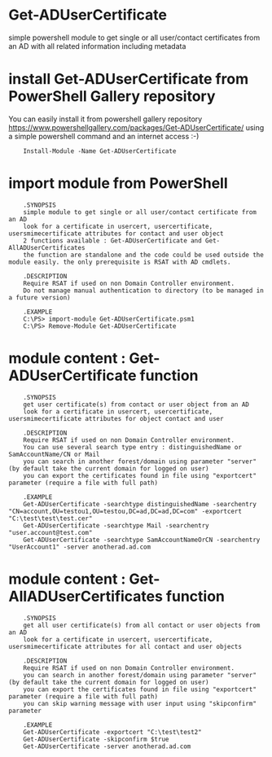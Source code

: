 # Get-ADUserCertificate
simple powershell module to get single or all user/contact certificates from an AD with all related information including metadata

# install Get-ADUserCertificate from PowerShell Gallery repository
You can easily install it from powershell gallery repository
https://www.powershellgallery.com/packages/Get-ADUserCertificate/
using a simple powershell command and an internet access :-) 
```
	Install-Module -Name Get-ADUserCertificate
```

# import module from PowerShell 
```
	.SYNOPSIS 
	simple module to get single or all user/contact certificate from an AD
	look for a certificate in usercert, usercertificate, usersmimecertificate attributes for contact and user object
	2 functions available : Get-ADUserCertificate and Get-AllADUserCertificates
	the function are standalone and the code could be used outside the module easily. the only prerequisite is RSAT with AD cmdlets.

	.DESCRIPTION
	Require RSAT if used on non Domain Controller environment.
	Do not manage manual authentication to directory (to be managed in a future version)

	.EXAMPLE
	C:\PS> import-module Get-ADUserCertificate.psm1
	C:\PS> Remove-Module Get-ADUserCertificate
```

# module content : Get-ADUserCertificate function
```
	.SYNOPSIS 
	get user certificate(s) from contact or user object from an AD
	look for a certificate in usercert, usercertificate, usersmimecertificate attributes for object contact and user

	.DESCRIPTION
	Require RSAT if used on non Domain Controller environment.
	You can use several search type entry : distinguishedName or SamAccountName/CN or Mail
	you can search in another forest/domain using parameter "server" (by default take the current domain for logged on user)
	you can export the certificates found in file using "exportcert" parameter (require a file with full path)

	.EXAMPLE
	Get-ADUserCertificate -searchtype distinguishedName -searchentry "CN=account,OU=testou1,OU=testou,DC=ad,DC=ad,DC=com" -exportcert "C:\test\test\test.cer"
	Get-ADUserCertificate -searchtype Mail -searchentry "user.account@test.com"
	Get-ADUserCertificate -searchtype SamAccountNameOrCN -searchentry "UserAccount1" -server anotherad.ad.com
```

# module content : Get-AllADUserCertificates function
```
	.SYNOPSIS 
	get all user certificate(s) from all contact or user objects from an AD
	look for a certificate in usercert, usercertificate, usersmimecertificate attributes for all contact and user objects

	.DESCRIPTION
	Require RSAT if used on non Domain Controller environment.
	you can search in another forest/domain using parameter "server" (by default take the current domain for logged on user)
	you can export the certificates found in file using "exportcert" parameter (require a file with full path)
	you can skip warning message with user input using "skipconfirm" parameter

	.EXAMPLE
	Get-ADUserCertificate -exportcert "C:\test\test2"
	Get-ADUserCertificate -skipconfirm $true
	Get-ADUserCertificate -server anotherad.ad.com
```
